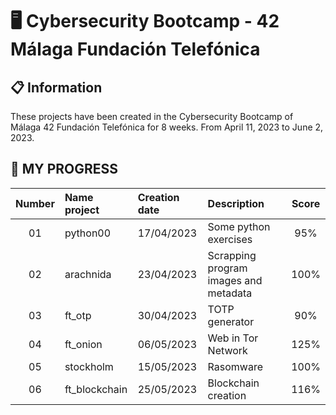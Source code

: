 # 🖥️ Cybersecurity Bootcamp - 42 Málaga Fundación Telefónica

## 📋 Information
These projects have been created in the Cybersecurity Bootcamp of Málaga 42 Fundación Telefónica for 8 weeks. From April 11, 2023 to June 2, 2023.

## 💯 MY PROGRESS 

| Number    | Name project      | Creation date | Description | Score |
|:---------:|:------------------|:--------------|:-------------------|:-----:|
| 01        | python00 | 17/04/2023 | Some python exercises | 95% |
| 02        | arachnida | 23/04/2023 | Scrapping program images and metadata | 100% |
| 03        | ft_otp | 30/04/2023 | TOTP generator | 90% |
| 04        | ft_onion | 06/05/2023 | Web in Tor Network | 125% |
| 05        | stockholm | 15/05/2023 | Rasomware | 100% |
| 06        | ft_blockchain | 25/05/2023 | Blockchain creation | 116% |